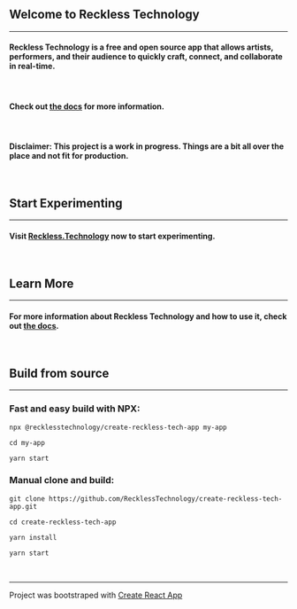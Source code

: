 ## Welcome to Reckless Technology
---  
#### Reckless Technology is a free and open source app that allows artists, performers, and their audience to quickly craft, connect, and collaborate in real-time.

&nbsp;

#### Check out [the docs](https://docs.reckless.technology) for more information.

&nbsp;

#### Disclaimer: This project is a work in progress. Things are a bit all over the place and not fit for production.  

&nbsp;

## Start Experimenting   
---  
#### Visit [Reckless.Technology](https://reckless.technology) now to start experimenting.

&nbsp;

## Learn More  
---  
#### For more information about Reckless Technology and how to use it, check out [the docs](https://docs.reckless.technology).  

&nbsp;

## Build from source  
---  
### Fast and easy build with NPX:  
```  
npx @recklesstechnology/create-reckless-tech-app my-app  

cd my-app  

yarn start  
```  
### Manual clone and build:  
```  
git clone https://github.com/RecklessTechnology/create-reckless-tech-app.git  

cd create-reckless-tech-app  

yarn install  

yarn start  
```  

&nbsp;

---  
Project was bootstraped with [Create React App](https://create-react-app.dev)